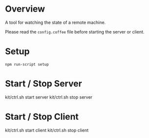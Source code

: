 # Overview

A tool for watching the state of a remote machine.

Please read the `config.coffee` file before starting the server or client.

# Setup

    npm run-script setup

# Start / Stop Server

   kit/ctrl.sh start server
   kit/ctrl.sh stop server

# Start / Stop Client

   kit/ctrl.sh start client
   kit/ctrl.sh stop client
